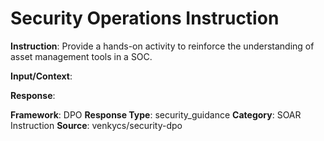# Security Operations Instruction

**Instruction**: Provide a hands-on activity to reinforce the understanding of asset management tools in a SOC.

**Input/Context**: 

**Response**: 

**Framework**: DPO
**Response Type**: security_guidance
**Category**: SOAR Instruction
**Source**: venkycs/security-dpo
